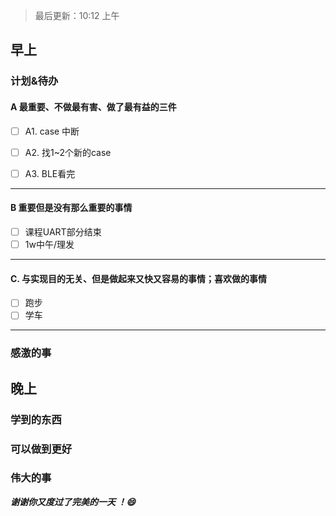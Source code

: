 > 最后更新：10:12 上午

## 早上

### 计划&待办

#### A  最重要、不做最有害、做了最有益的三件

- [ ] A1. case 中断

- [ ] A2. 找1~2个新的case

- [ ] A3. BLE看完


----

#### B 重要但是没有那么重要的事情

- [ ] 课程UART部分结束
- [ ] 1w中午/理发

----

#### C. 与实现目的无关、但是做起来又快又容易的事情；喜欢做的事情

- [ ] 跑步
- [ ] 学车

----

### 感激的事


## 晚上

### 学到的东西


### 可以做到更好


### 伟大的事 



***谢谢你又度过了完美的一天 ！:smile:***
